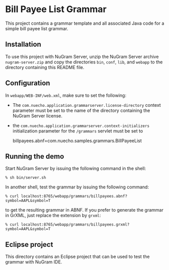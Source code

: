 Bill Payee List Grammar
========================

This project contains a grammar template and all associated Java code
for a simple bill payee list grammar.

Installation
------------

To use this project with NuGram Server, unzip the NuGram Server
archive `nugram-server.zip` and copy the directories `bin`, `conf`,
`lib`, and `webapp` to the directory containing this README file.

Configuration 
-------------

In `webapp/WEB-INF/web.xml`, make sure to set the following:

* The `com.nuecho.application.grammarserver.license-directory` context
  parameter must be set to the name of the directory containing the
  NuGram Server license.

* the `com.nuecho.application.grammarserver.context-initializers`
  initialization parameter for the `/grammars` servlet must be set to

    billpayees.abnf=com.nuecho.samples.grammars.BillPayeeList


Running the demo
----------------

Start NuGram Server by issuing the following command in the shell:

    % sh bin/server.sh

In another shell, test the grammar by issuing the following command:

    % curl localhost:8765/webapp/grammars/billpayees.abnf?symbol=AAPL&symbol=T

to get the resulting grammar in ABNF. If you prefer to generate the
grammar in GrXML, just replace the extension by `grxml`:

    % curl localhost:8765/webapp/grammars/billpayees.grxml?symbol=AAPL&symbol=T


Eclipse project
---------------

This directory contains an Eclipse project that can be used to test
the grammar with NuGram IDE.